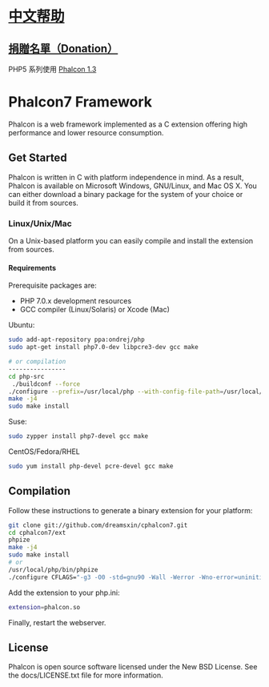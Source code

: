 # [中文帮助](https://github.com/dreamsxin/cphalcon7/wiki)

## [捐贈名單（Donation）](https://github.com/dreamsxin/cphalcon/blob/master/DONATE.md)

PHP5 系列使用 [Phalcon 1.3](https://github.com/dreamsxin/cphalcon)

Phalcon7 Framework
=================

Phalcon is a web framework implemented as a C extension offering high performance and lower resource consumption.

Get Started
-----------

Phalcon is written in C with platform independence in mind. As a result, Phalcon is available on Microsoft Windows, GNU/Linux, and Mac OS X. You can either download a binary package for the system of your choice or build it from sources.

### Linux/Unix/Mac

On a Unix-based platform you can easily compile and install the extension from sources.

#### Requirements
Prerequisite packages are:

* PHP 7.0.x development resources
* GCC compiler (Linux/Solaris) or Xcode (Mac)

Ubuntu:

```bash
sudo add-apt-repository ppa:ondrej/php
sudo apt-get install php7.0-dev libpcre3-dev gcc make

# or compilation
----------------
cd php-src
 ./buildconf --force
./configure --prefix=/usr/local/php --with-config-file-path=/usr/local/php/etc --with-fpm-user=www-data --with-fpm-group=www-data --with-pdo-pgsql --with-pdo-mysql --with-pdo-sqlite  --with-iconv-dir --with-freetype-dir --with-jpeg-dir --with-png-dir --with-zlib --with-libxml-dir=/usr --enable-xml --disable-rpath --enable-bcmath --enable-shmop --enable-sysvsem --enable-inline-optimization --with-curl --enable-mbregex --enable-mbstring --with-mcrypt --enable-ftp --with-gd --enable-gd-native-ttf --with-openssl --with-mhash --enable-pcntl --enable-sockets --with-xmlrpc --enable-zip --enable-soap --without-pear --with-gettext --disable-fileinfo --enable-maintainer-zts --enable-phpdbg-debug --enable-debug
make -j4
sudo make install
```

Suse:

```bash
sudo zypper install php7-devel gcc make
```

CentOS/Fedora/RHEL

```bash
sudo yum install php-devel pcre-devel gcc make
```

Compilation
-----------

Follow these instructions to generate a binary extension for your platform:

```bash
git clone git://github.com/dreamsxin/cphalcon7.git
cd cphalcon7/ext
phpize
make -j4
sudo make install
# or
/usr/local/php/bin/phpize
./configure CFLAGS="-g3 -O0 -std=gnu90 -Wall -Werror -Wno-error=uninitialized" --with-php-config=/usr/local/php/bin/php-config
```

Add the extension to your php.ini:

```bash
extension=phalcon.so
```

Finally, restart the webserver.


License
-------
Phalcon is open source software licensed under the New BSD License. See the docs/LICENSE.txt file for more information.
